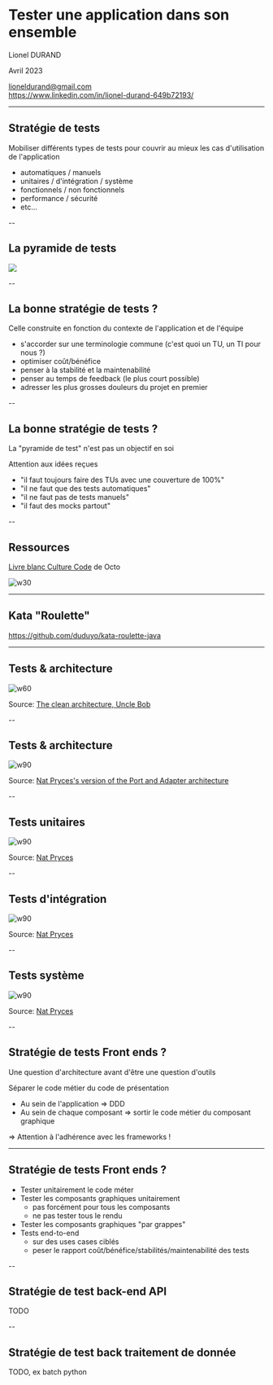 # Tester une application dans son ensemble

Lionel DURAND<!-- .element: class="auteur" -->

Avril 2023<!-- .element: class="date" -->

lioneldurand@gmail.com<br/>https://www.linkedin.com/in/lionel-durand-649b72193/
<!-- .element: class="auteur" -->

---

## Stratégie de tests  

Mobiliser différents types de tests pour couvrir au mieux les cas d'utilisation de l'application

* automatiques / manuels
* unitaires / d'intégration / système
* fonctionnels / non fonctionnels
* performance / sécurité
* etc...

--

## La pyramide de tests

![](images/tdd-sur-application/pyramide_globale.png)

--

## La bonne stratégie de tests ?

Celle construite en fonction du contexte de l'application et de l'équipe

* s'accorder sur une terminologie commune (c'est quoi un TU, un TI pour nous ?)
* optimiser coût/bénéfice
* penser à la stabilité et la maintenabilité
* penser au temps de feedback (le plus court possible)
* adresser les plus grosses douleurs du projet en premier

--

## La bonne stratégie de tests ?

La "pyramide de test" n'est pas un objectif en soi

Attention aux idées reçues
* "il faut toujours faire des TUs avec une couverture de 100%"
* "il ne faut que des tests automatiques"
* "il ne faut pas de tests manuels"
* "il faut des mocks partout"

--
## Ressources

[Livre blanc Culture Code](https://publication.octo.com/fr/telechargement-livre-blanc-culture-code) de Octo

![w30](./images/octo-culture-code.png)



---

## Kata "Roulette"

https://github.com/duduyo/kata-roulette-java

---

## Tests & architecture

![w60](images/tdd-sur-application/CleanArchitecture.jpg)

Source: [The clean architecture, Uncle Bob](https://8thlight.com/blog/uncle-bob/2012/08/13/the-clean-architecture.html)

--

## Tests & architecture

![w90](images/tdd-sur-application/ports-and-adapters-architecture.jpg)

Source: [Nat Pryces's version of the Port and Adapter architecture](http://www.natpryce.com/articles/000772.html)

--

## Tests unitaires

![w90](images/tdd-sur-application/archi-unit-tests.jpg)

Source: [Nat Pryces](http://www.natpryce.com/articles/000772.html)

--

## Tests d'intégration

![w90](images/tdd-sur-application/archi-integration-tests.jpg)

Source: [Nat Pryces](http://www.natpryce.com/articles/000772.html)

--

## Tests système

![w90](images/tdd-sur-application/archi-system-tests.png)

Source: [Nat Pryces](http://www.natpryce.com/articles/000772.html)

--

## Stratégie de tests Front ends ?

Une question d'architecture avant d'être une question d'outils

Séparer le code métier du code de présentation

* Au sein de l'application => DDD
* Au sein de chaque composant => sortir le code métier du composant graphique

=> Attention à l'adhérence avec les frameworks !

---

## Stratégie de tests Front ends ?

* Tester unitairement le code méter
* Tester les composants graphiques unitairement
  * pas forcément pour tous les composants
  * ne pas tester tous le rendu
* Tester les composants graphiques "par grappes"
* Tests end-to-end
  * sur des uses cases ciblés
  * peser le rapport coût/bénéfice/stabilités/maintenabilité des tests

--

## Stratégie de test back-end API

TODO


--

## Stratégie de test back traitement de donnée

TODO, ex batch python